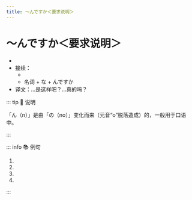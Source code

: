 ```yaml
---
title: ～んですか＜要求说明＞
---
```


# ～んですか＜要求说明＞

* <grammer-content sentence="意义：说话人**基于某一前提**，向对方**进一步确认情况**或者**要求对方予以说明**，解释；也表达说话人**吃惊或者疑惑的语气**。" />
* 接续：
  * <grammer-content sentence="动词/形容词**连体形** + んですか" inline />
  * 名词 + な + んですか
* 译文：...是这样吧？...真的吗？

::: tip :bookmark: 说明

「ん（n）」是由「の（no）」变化而来（元音“o”脱落造成）的，一般用于口语中。

:::

::: info :books: 例句

1. <grammer-content id='1-7-5-0' sentence="A: [人民大会堂/じんみんだいかいどう]もここにある**んですか**。" trans='A: 人民大会堂也在这里吧？' />
   <grammer-content id='1-7-5-1' sentence="B: はい、[人民大会堂/じんみんだいかいどう]は[天安門/てんあんもん]の[西側/にしがわ]にあります。" trans='B: 是的，人民大会堂就在天安门的西边。' />
2. <grammer-content id='1-7-5-2' sentence="[顔色/かおいろ]が[悪/わる]いですね。[何/なん]かあった**んですか**。" trans='脸色看上去不太好呢。出啥事儿了么？' />
3. <grammer-content id='1-7-5-3' sentence="あ、アイスクリーム！お[姉/ねえ]ちゃんが[買/か]った**んですか**。" trans='啊！冰激凌！是姐姐买的么？' />
4. <grammer-content id='1-7-5-4' sentence="[李/り]さん、こんな[時間/じかん]にどこへ[行/い]く**んですか**。もう[遅/おそ]いですよ。" trans='小李，这么晚了你要去哪儿？已经迟到了哦。' />

:::

